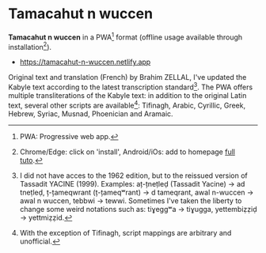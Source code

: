 # Tamacahut n wuccen

**Tamacahut n wuccen** in a PWA[^1] format (offline usage available through installation[^2]).

* https://tamacahut-n-wuccen.netlify.app

Original text and translation (French) by Brahim ZELLAL, I've updated the Kabyle text according to the latest transcription standard[^3]. The PWA offers multiple transliterations of the Kabyle text: in addition to the original Latin text, several other scripts are available[^4]: Tifinagh, Arabic, Cyrillic, Greek, Hebrew, Syriac, Musnad, Phoenician and Aramaic.

[^1]: PWA: Progressive web app.
[^2]: Chrome/Edge: click on 'install', Android/iOs: add to homepage [full tuto](https://www.cdc.gov/niosh/mining/content/hearingloss/installPWA.html).
[^3]: I did not have acces to the 1962 edition, but to the reissued version of Tassadit YACINE (1999). Examples: aț-țneṭleḍ (Tassadit Yacine) → ad tneṭleḍ, ț-țameqwrant (ț-țameqʷrant) → d tameqrant, awal n-wuccen → awal n wuccen, tebbwi → tewwi. Sometimes I've taken the liberty to change some weird notations such as: tiɣeggʷa → tiɣugga, yettembiẓẓiḍ → yettmiẓẓid.
[^4]: With the exception of Tifinagh, script mappings are arbitrary and unofficial.



